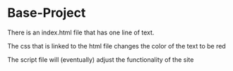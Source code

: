 # Base-Project

There is an index.html file that has one line of text.

The css that is linked to the html file changes the color of the text to be red

The script file will (eventually) adjust the functionality of the site
